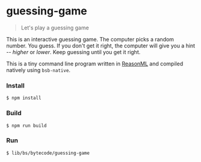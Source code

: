 # guessing-game

> Let's play a guessing game

This is an interactive guessing game. The computer picks a random number. You guess. If you don't get it right, the computer will give you a hint -- _higher_ or _lower_. Keep guessing until you get it right.

This is a tiny command line program written in [ReasonML](https://reasonml.github.io/) and compiled natively using `bsb-native`.

### Install

```
$ npm install
```

### Build

```
$ npm run build
```

### Run

```
$ lib/bs/bytecode/guessing-game
```
